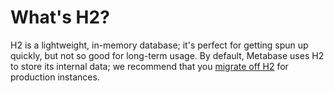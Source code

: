 # What's H2?

H2 is a lightweight, in-memory database; it's perfect for getting spun up quickly, but not so good for long-term usage. By default, Metabase uses H2 to store its internal data; we recommend that you [migrate off H2][migrate-off-h2] for production instances.

[migrate-off-h2]: ../../operations-guide/migrating-from-h2.md
